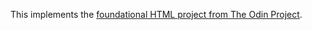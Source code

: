 This implements the [foundational HTML project from The Odin Project](https://www.theodinproject.com/lessons/foundations-recipes).
